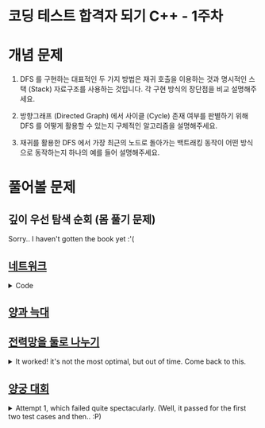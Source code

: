 코딩 테스트 합격자 되기 C++ - 1주차
===

# 개념 문제

1. DFS 를 구현하는 대표적인 두 가지 방법은 재귀 호출을 이용하는 것과 명시적인 스택 (Stack) 자료구조를 사용하는 것입니다. 각 구현 방식의 장단점을 비교 설명해주세요.

2. 방향그래프 (Directed Graph) 에서 사이클 (Cycle) 존재 여부를 판별하기 위해 DFS 를 어떻게 활용할 수 있는지 구체적인 알고리즘을 설명해주세요.

3. 재귀를 활용한 DFS 에서 가장 최근의 노드로 돌아가는 백트래킹 동작이 어떤 방식으로 동작하는지 하나의 예를 들어 설명해주세요.

# 풀어볼 문제

## 깊이 우선 탐색 순회 (몸 풀기 문제)

Sorry.. I haven't gotten the book yet :'(

## [네트워크](https://school.programmers.co.kr/learn/courses/30/lessons/43162)

<details>
    <summary>Code</summary>
    
    
    #include <string>
    #include <vector>
    #include <unordered_set>
    #include <queue>
    
    using namespace std;
    
    int solution(int n, vector<vector<int>> computers) {
        queue<int> checked;
        unordered_set<int> unvisited;
        for (int i = 0; i < n; i++) {
            unvisited.insert(i);
        }
    
        int ans = 0;
        while (unvisited.size() > 0) {
            int randomElem = -1;
    
            for (int n : unvisited) {
                // TODO: Uhm, fix this.
                // Temp way to get a random elem from the map because I was speeding through this..
                randomElem = n;
                break;
            }
    
            checked.push(randomElem);
            unvisited.erase(randomElem);
    
            while (!checked.empty()) {
                int i = checked.front();
                checked.pop();
                for (int j = 0; j < n; j++) {
                    if (i != j && computers[i][j] == 1 && unvisited.find(j) != unvisited.end()) {
                        checked.push(j);
                        unvisited.erase(j);
                    }
                }
            }
            ans++;
        }
        return ans;
    }
    
</details>


## [양과 늑대](https://school.programmers.co.kr/learn/courses/30/lessons/92343)

## [전력망을 둘로 나누기](https://school.programmers.co.kr/learn/courses/30/lessons/86971)

<details>
    <summary>It worked! it's not the most optimal, but out of time. Come back to this.</summary>
    
    ```
    #include <string>
    #include <vector>
    #include <queue>
    #include <unordered_set>
    #include <unordered_map>
    #include <cmath>
    
    using namespace std;
    
    int calcMinDiff(int numNodes, const unordered_map<int, vector<int>>& nodes, const vector<int>& edgeToSkip) {
        const int from = edgeToSkip[0];
        const int to = edgeToSkip[1];
        
        queue<int> tovisit;
        unordered_set<int> visited;
        tovisit.push(1);
        visited.insert(1);
        
        while (!tovisit.empty()) {
            int curr = tovisit.front();
            tovisit.pop();
            
            auto it = nodes.find(curr);
            if (it != nodes.end()) {
                const vector<int>& neighbors = it->second;
                for (int n : neighbors) {
                    if (visited.find(n) == visited.end() &&
                       !((from == curr && to == n) || (from == n && to == curr))) {
                        tovisit.push(n);
                        visited.insert(n);
                    }
                }
            }
        }
        
        int res = numNodes - (2 * visited.size());
        return abs(res);
    }
    
    int solution(int numNodes, vector<vector<int>> wires) {
        unordered_map<int, vector<int>> nodes; // node to a list of all of its neighbors
        for (const auto& edge: wires) {
            int from = edge[0];
            int to = edge[1];
            nodes[from].push_back(to);
            nodes[to].push_back(from);
        }
        
        int minDiff = numNodes;
        
        for (int i = 0; i < wires.size(); i++) {
            int tmp = calcMinDiff(numNodes, nodes, wires[i]);
            if (tmp == 0) {
                return 0;
            } else if (numNodes % 2 == 1 && tmp == 1) {
                return 1;
            }
            if (tmp < minDiff) {
                minDiff = tmp;
            }
        }
        
        return minDiff;
    }
    ```
</details>

## [양궁 대회](https://school.programmers.co.kr/learn/courses/30/lessons/92342)

<details>
    <summary>Attempt 1, which failed quite spectacularly. (Well, it passed for the first two test cases and then.. :P)</summary>
    
    ```
    #include <string>
    #include <vector>
    #include <cmath>
    #include <iostream>
    using namespace std;
    
    bool getNextPossibility(int n, vector<int>& arrows, vector<int>& poss) {
        // for each possibility of arrow arrangement
        for (int i = 0; i < poss.size(); i++) {
            poss[i] = 0;
        }
        
        for (int j = 0; j < arrows.size(); j++) {
            int jthArrowAt = arrows[j];
            poss[jthArrowAt]++;
        }
    
        // increment arrow possibility
        int idx = arrows.size() - 1;
        arrows[idx]++;
        while (idx >= 0 && arrows[idx] == 11) {
            arrows[idx] = 0;
            idx--;
            if (idx >= 0) arrows[idx]++;
        }
        
        return idx < 0;
    }
    
    int calcScoreDiff(const vector<int>& other, const vector<int>& mine) {
        int otherSum = 0;
        int mySum = 0;
        
        for (int i = 0; i < other.size(); i++) {
            if (other[i] == 0 && mine[i] == 0) {
                continue;
            }
            
            int currScore = 10 - i;
            if (other[i] >= mine[i]) {
                otherSum += currScore;
            } else {
                mySum += currScore;
            }
        }
        
        int res = mySum - otherSum;
        if (res == 0) {
            return -1;
        }
        return res;
    }
    
    vector<int> solution(int n, vector<int> info) {
        vector<int> arrows(n, 0);
        vector<int> possibility(11, 0);
        vector<int> answer;
        
        int maxScore = -1;
        bool done = false;
        
        while (!done) {
            done = getNextPossibility(n, arrows, possibility);
            int score = calcScoreDiff(info, possibility);
            if (score > maxScore) {
                // todo: equal
                maxScore = score;
                answer = possibility;
            }
        }
        
        if (maxScore <= 0) {
            return {-1};
        } else {
            return answer;
        }
    }
    ```
</details>


